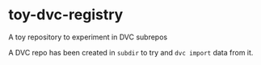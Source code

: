 # toy-dvc-registry
A toy repository to experiment in DVC subrepos

A DVC repo has been created in `subdir` to try and `dvc import` data from it.

